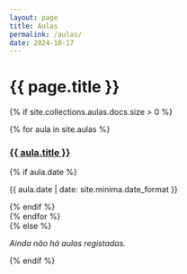 ```yaml
---
layout: page
title: Aulas
permalink: /aulas/
date: 2024-10-17
---
```


# {{ page.title }}

{% if site.collections.aulas.docs.size > 0 %}
  <div class="collection-list">
    {% for aula in site.aulas %}
      <div class="collection-item">
        <h3><a href="{{ aula.url | relative_url }}">{{ aula.title }}</a></h3>
        {% if aula.date %}
          <p class="item-date">{{ aula.date | date: site.minima.date_format }}</p>
        {% endif %}
      </div>
    {% endfor %}
  </div>
{% else %}
  <p><em>Ainda não há aulas registadas.</em></p>
{% endif %}